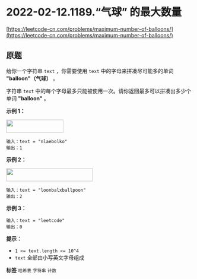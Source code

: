 # 2022-02-12.1189.“气球” 的最大数量
[https://leetcode-cn.com/problems/maximum-number-of-balloons/](https://leetcode-cn.com/problems/maximum-number-of-balloons/)
## 原题
给你一个字符串 `text` ，你需要使用 `text` 中的字母来拼凑尽可能多的单词 **"balloon"（气球）** 。

字符串 `text` 中的每个字母最多只能被使用一次。请你返回最多可以拼凑出多少个单词 **"balloon"** 。

 

 **示例 1：** 

 **<img alt="" src="https://assets.leetcode-cn.com/aliyun-lc-upload/uploads/2019/09/14/1536_ex1_upd.jpeg" style="height: 35px; width: 154px;">** 

```
输入：text = "nlaebolko"
输出：1

```
 **示例 2：** 

 **<img alt="" src="https://assets.leetcode-cn.com/aliyun-lc-upload/uploads/2019/09/14/1536_ex2_upd.jpeg" style="height: 35px; width: 233px;">** 

```
输入：text = "loonbalxballpoon"
输出：2

```
 **示例 3：** 

```
输入：text = "leetcode"
输出：0

```
 

 **提示：** 
-  `1 <= text.length <= 10^4` 
-  `text` 全部由小写英文字母组成
 
**标签**
`哈希表` `字符串` `计数` 


##
```go

```
>
